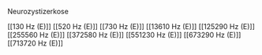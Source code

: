 Neurozystizerkose

[[130 Hz (E)]]
[[520 Hz (E)]]
[[730 Hz (E)]]
[[13610 Hz (E)]]
[[125290 Hz (E)]]
[[255560 Hz (E)]]
[[372580 Hz (E)]]
[[551230 Hz (E)]]
[[673290 Hz (E)]]
[[713720 Hz (E)]]